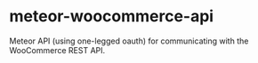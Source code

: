 # meteor-woocommerce-api

Meteor API (using one-legged oauth) for communicating with the WooCommerce REST API.
